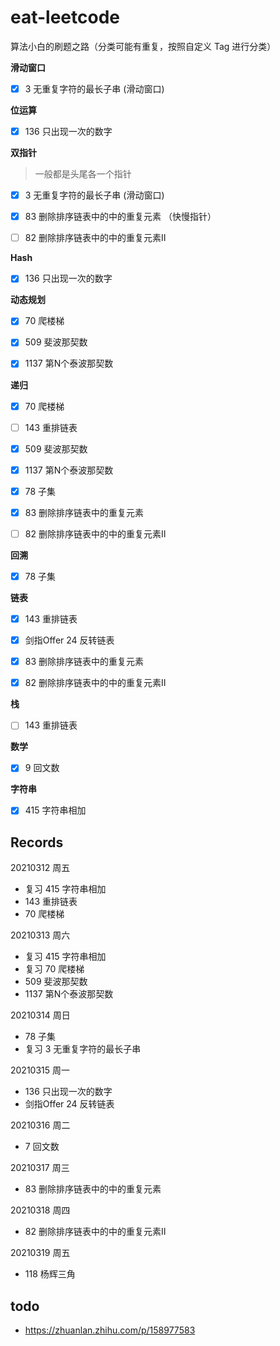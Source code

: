 

# eat-leetcode

算法小白的刷题之路（分类可能有重复，按照自定义 Tag 进行分类）

**滑动窗口**

- [x] 3 无重复字符的最长子串 (滑动窗口)

**位运算**

- [x] 136 只出现一次的数字

**双指针**

> 一般都是头尾各一个指针

- [x] 3 无重复字符的最长子串 (滑动窗口)
- [x] 83 删除排序链表中的中的重复元素 （快慢指针）
- [ ] 82 删除排序链表中的中的重复元素Ⅱ



**Hash**

- [x] 136 只出现一次的数字

**动态规划**

- [x] 70 爬楼梯 
- [x] 509 斐波那契数
- [x] 1137 第N个泰波那契数



**递归**

- [x] 70 爬楼梯
- [ ] 143 重排链表
- [x] 509 斐波那契数
- [x] 1137 第N个泰波那契数
- [x] 78 子集
- [x] 83 删除排序链表中的重复元素
- [ ] 82 删除排序链表中的中的重复元素Ⅱ



**回溯**

- [x] 78 子集



**链表**

- [x] 143 重排链表
- [x] 剑指Offer 24 反转链表
- [x] 83 删除排序链表中的重复元素
- [x] 82 删除排序链表中的中的重复元素Ⅱ



**栈**

- [ ] 143 重排链表



**数学**

- [x] 9 回文数





**字符串**

- [x] 415 字符串相加





## Records

20210312 周五

- 复习 415 字符串相加   
- 143 重排链表
- 70 爬楼梯  

20210313 周六

- 复习 415 字符串相加   
- 复习 70 爬楼梯
- 509 斐波那契数  
- 1137 第N个泰波那契数

20210314 周日

- 78 子集
- 复习 3 无重复字符的最长子串

20210315 周一

- 136 只出现一次的数字
- 剑指Offer 24 反转链表 

20210316 周二

- 7 回文数

20210317 周三

- 83 删除排序链表中的中的重复元素

20210318 周四

- 82 删除排序链表中的中的重复元素Ⅱ

20210319 周五

- 118 杨辉三角





## todo

- https://zhuanlan.zhihu.com/p/158977583